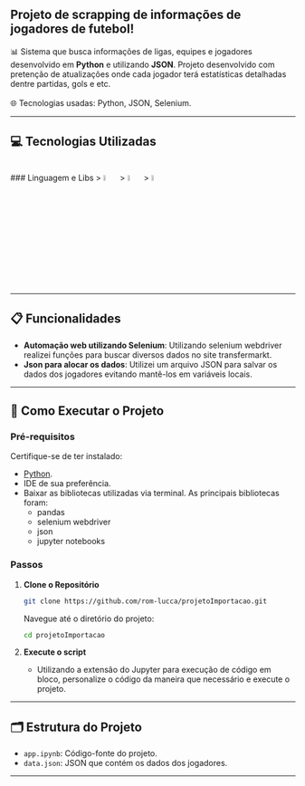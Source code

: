 ## **Projeto de scrapping de informações de jogadores de futebol**!

📊 Sistema que busca informações de ligas, equipes e jogadores desenvolvido em **Python** e utilizando **JSON**. Projeto desenvolvido com pretenção de atualizações onde cada jogador terá estatísticas detalhadas dentre partidas, gols e etc.<br>  
🌐 Tecnologias usadas: Python, JSON, Selenium.  

---

## 💻 Tecnologias Utilizadas
<div style="display: inline-block"><br>
### Linguagem e Libs
> <img src="https://cdn.jsdelivr.net/gh/devicons/devicon@latest/icons/python/python-original.svg" width="5%"/>
> <img src="https://cdn.jsdelivr.net/gh/devicons/devicon@latest/icons/selenium/selenium-original.svg" width="5%"/>
> <img src="https://cdn.jsdelivr.net/gh/devicons/devicon@latest/icons/json/json-original.svg" width="5%"/>
          
---

## 📋 Funcionalidades

- **Automação web utilizando Selenium**: Utilizando selenium webdriver realizei funções para buscar diversos dados no site transfermarkt.
- **Json para alocar os dados**: Utilizei um arquivo JSON para salvar os dados dos jogadores evitando mantê-los em variáveis locais.

---

## 🚀 Como Executar o Projeto

### Pré-requisitos

Certifique-se de ter instalado:

- [Python](https://www.python.org/downloads/).
- IDE de sua preferência.
- Baixar as bibliotecas utilizadas via terminal. As principais bibliotecas foram:
  - pandas
  - selenium webdriver
  - json
  - jupyter notebooks
  
### Passos

1. **Clone o Repositório**
    ```bash
    git clone https://github.com/rom-lucca/projetoImportacao.git
    ```
    Navegue até o diretório do projeto:
    ```bash
    cd projetoImportacao
    ```

2. **Execute o script**
    - Utilizando a extensão do Jupyter para execução de código em bloco, personalize o código da maneira que necessário e execute o projeto.

---

## 🗂 Estrutura do Projeto

- `app.ipynb`: Código-fonte do projeto.
- `data.json`: JSON que contém os dados dos jogadores.

---
